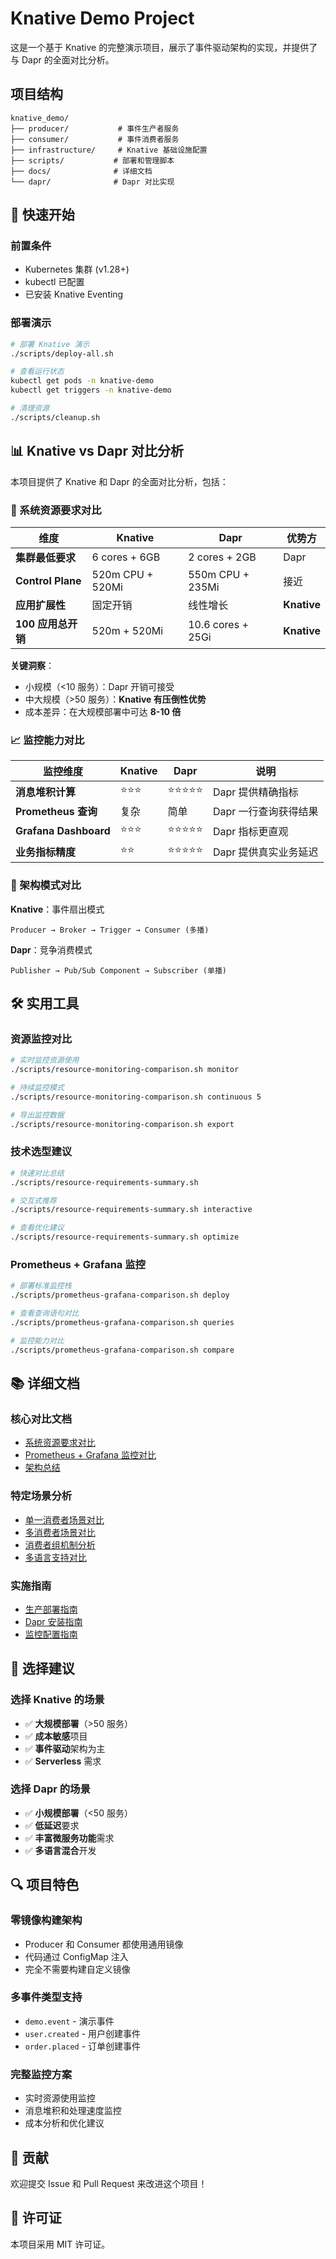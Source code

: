 # Knative Demo Project

这是一个基于 Knative 的完整演示项目，展示了事件驱动架构的实现，并提供了与 Dapr 的全面对比分析。

## 项目结构

```
knative_demo/
├── producer/           # 事件生产者服务
├── consumer/           # 事件消费者服务
├── infrastructure/     # Knative 基础设施配置
├── scripts/           # 部署和管理脚本
├── docs/              # 详细文档
└── dapr/              # Dapr 对比实现
```

## 🚀 快速开始

### 前置条件
- Kubernetes 集群 (v1.28+)
- kubectl 已配置
- 已安装 Knative Eventing

### 部署演示
```bash
# 部署 Knative 演示
./scripts/deploy-all.sh

# 查看运行状态
kubectl get pods -n knative-demo
kubectl get triggers -n knative-demo

# 清理资源
./scripts/cleanup.sh
```

## 📊 Knative vs Dapr 对比分析

本项目提供了 Knative 和 Dapr 的全面对比分析，包括：

### 🎯 系统资源要求对比

| 维度 | Knative | Dapr | 优势方 |
|------|---------|------|---------|
| **集群最低要求** | 6 cores + 6GB | 2 cores + 2GB | Dapr |
| **Control Plane** | 520m CPU + 520Mi | 550m CPU + 235Mi | 接近 |
| **应用扩展性** | 固定开销 | 线性增长 | **Knative** |
| **100 应用总开销** | 520m + 520Mi | 10.6 cores + 25Gi | **Knative** |

**关键洞察**：
- 小规模（<10 服务）：Dapr 开销可接受
- 中大规模（>50 服务）：**Knative 有压倒性优势**
- 成本差异：在大规模部署中可达 **8-10 倍**

### 📈 监控能力对比

| 监控维度 | Knative | Dapr | 说明 |
|---------|---------|------|------|
| **消息堆积计算** | ⭐⭐⭐ | ⭐⭐⭐⭐⭐ | Dapr 提供精确指标 |
| **Prometheus 查询** | 复杂 | 简单 | Dapr 一行查询获得结果 |
| **Grafana Dashboard** | ⭐⭐⭐ | ⭐⭐⭐⭐⭐ | Dapr 指标更直观 |
| **业务指标精度** | ⭐⭐ | ⭐⭐⭐⭐⭐ | Dapr 提供真实业务延迟 |

### 🔧 架构模式对比

**Knative**：事件扇出模式
```
Producer → Broker → Trigger → Consumer (多播)
```

**Dapr**：竞争消费模式
```
Publisher → Pub/Sub Component → Subscriber (单播)
```

## 🛠️ 实用工具

### 资源监控对比
```bash
# 实时监控资源使用
./scripts/resource-monitoring-comparison.sh monitor

# 持续监控模式
./scripts/resource-monitoring-comparison.sh continuous 5

# 导出监控数据
./scripts/resource-monitoring-comparison.sh export
```

### 技术选型建议
```bash
# 快速对比总结
./scripts/resource-requirements-summary.sh

# 交互式推荐
./scripts/resource-requirements-summary.sh interactive

# 查看优化建议
./scripts/resource-requirements-summary.sh optimize
```

### Prometheus + Grafana 监控
```bash
# 部署标准监控栈
./scripts/prometheus-grafana-comparison.sh deploy

# 查看查询语句对比
./scripts/prometheus-grafana-comparison.sh queries

# 监控能力对比
./scripts/prometheus-grafana-comparison.sh compare
```

## 📚 详细文档

### 核心对比文档
- [系统资源要求对比](docs/system-resource-requirements-comparison.md)
- [Prometheus + Grafana 监控对比](docs/prometheus-grafana-monitoring-comparison.md)
- [架构总结](docs/architecture-summary.md)

### 特定场景分析
- [单一消费者场景对比](docs/single-consumer-comparison.md)
- [多消费者场景对比](docs/multi-consumer-scenario.md)
- [消费者组机制分析](docs/consumer-group-mechanism.md)
- [多语言支持对比](docs/multi-language-comparison.md)

### 实施指南
- [生产部署指南](docs/production-deployment-guide.md)
- [Dapr 安装指南](docs/dapr-installation-guide.md)
- [监控配置指南](docs/dapr-metrics-monitoring-guide.md)

## 🎯 选择建议

### 选择 Knative 的场景
- ✅ **大规模部署**（>50 服务）
- ✅ **成本敏感**项目
- ✅ **事件驱动**架构为主
- ✅ **Serverless** 需求

### 选择 Dapr 的场景
- ✅ **小规模部署**（<50 服务）
- ✅ **低延迟**要求
- ✅ **丰富微服务功能**需求
- ✅ **多语言混合**开发

## 🔍 项目特色

### 零镜像构建架构
- Producer 和 Consumer 都使用通用镜像
- 代码通过 ConfigMap 注入
- 完全不需要构建自定义镜像

### 多事件类型支持
- `demo.event` - 演示事件
- `user.created` - 用户创建事件
- `order.placed` - 订单创建事件

### 完整监控方案
- 实时资源使用监控
- 消息堆积和处理速度监控
- 成本分析和优化建议

## 🤝 贡献

欢迎提交 Issue 和 Pull Request 来改进这个项目！

## 📄 许可证

本项目采用 MIT 许可证。 